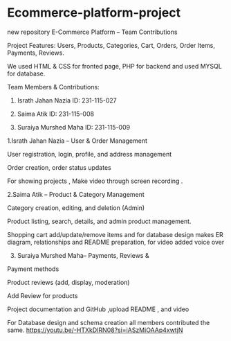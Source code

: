 # Ecommerce-platform-project
new repository
E-Commerce Platform – Team Contributions


Project Features:
Users, Products, Categories, Cart, Orders, Order Items, Payments, Reviews.

We used HTML & CSS for fronted page, PHP for backend and used MYSQL for database.

Team Members & Contributions:

1. Israth Jahan Nazia
ID: 231-115-027

2. Saima Atik 
ID: 231-115-008 

3. Suraiya Murshed Maha
 ID: 231-115-009

1.Israth Jahan Nazia – User & Order Management

User registration, login, profile, and address management

Order creation, order status updates

For showing projects , Make video through screen recording . 

2.Saima Atik – Product & Category Management

Category creation, editing, and deletion (Admin)

Product listing, search, details, and admin product management.

Shopping cart add/update/remove items and for database design makes ER diagram, relationships and 
README preparation, for video added voice over 

3. Suraiya Murshed Maha– Payments, Reviews &  

Payment methods 

Product reviews (add, display, moderation)

Add  Review for products 

Project documentation and GitHub  ,upload README , and video 

For Database design  and schema creation all members contributed the same.
https://youtu.be/-HTXkDIRN08?si=iASzMiOAAp4xwtjN

